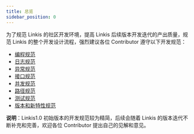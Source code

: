 ```yaml
---
title: 总览
sidebar_position: 0
---
```

为了规范 Linkis 的社区开发环境，提高 Linkis 后续版本开发迭代的产出质量，规范 Linkis 的整个开发设计流程，强烈建议各位 Contributor 遵守以下开发规范：

- [编程规范](programming_specification.md)
- [日志规范](log.md)
- [异常规范](exception_catch.md)
- [接口规范](api.md)
- [并发规范](concurrent.md)
- [路径规范](path_usage.md)
- [测试规范](unit_test.md)
- [版本和新特性规范](version_feature_specifications.md)

**说明**：Linkis1.0 初始版本的开发规范较为精简，后续会随着 Linkis 的版本迭代不断补充和完善，欢迎各位 Contributor 提出自己的见解和意见。


